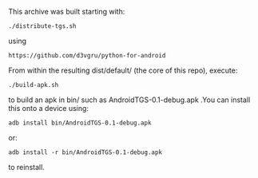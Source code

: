 This archive was built starting with:

	./distribute-tgs.sh

using

	https://github.com/d3vgru/python-for-android

From within the resulting dist/default/ (the core of this repo), execute:

	./build-apk.sh

to build an apk in bin/ such as AndroidTGS-0.1-debug.apk .You can install this onto a device using:

	adb install bin/AndroidTGS-0.1-debug.apk

or:

	adb install -r bin/AndroidTGS-0.1-debug.apk

to reinstall.
